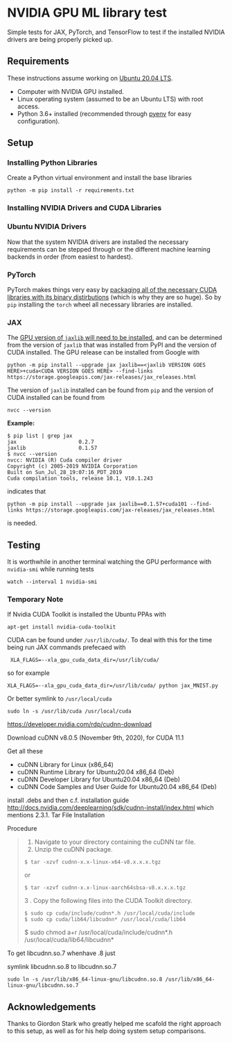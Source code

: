 # NVIDIA GPU ML library test

Simple tests for JAX, PyTorch, and TensorFlow to test if the installed NVIDIA drivers are being properly picked up.

## Requirements

These instructions assume working on [Ubuntu 20.04 LTS](https://releases.ubuntu.com/20.04/).

- Computer with NVIDIA GPU installed.
- Linux operating system (assumed to be an Ubuntu LTS) with root access.
- Python 3.6+ installed  (recommended through [pyenv](https://github.com/pyenv/pyenv) for easy configuration).

## Setup

### Installing Python Libraries

Create a Python virtual environment and install the base libraries

```
python -m pip install -r requirements.txt
```

### Installing NVIDIA Drivers and CUDA Libraries

### Ubuntu NVIDIA Drivers

Now that the system NVIDIA drivers are installed the necessary requirements can be stepped through or the different machine learning backends in order (from easiest to hardest).

### PyTorch

PyTorch makes things very easy by [packaging all of the necessary CUDA libraries with its binary distirbutions](https://discuss.pytorch.org/t/newbie-question-what-are-the-prerequisites-for-running-pytorch-with-gpu/698/3) (which is why they are so huge).
So by `pip` installing the `torch` wheel all necessary libraries are installed.


### JAX

The [GPU version of `jaxlib` will need to be installed](https://github.com/google/jax#pip-installation), and can be determined from the version of `jaxlib` that was installed from PyPI and the version of CUDA installed.
The GPU release can be installed from Google with

```
python -m pip install --upgrade jax jaxlib==<jaxlib VERSION GOES HERE>+cuda<CUDA VERSION GOES HERE> --find-links https://storage.googleapis.com/jax-releases/jax_releases.html
```

The version of `jaxlib` installed can be found from `pip` and the version of CUDA installed can be found from

```
nvcc --version
```

**Example:**

```
$ pip list | grep jax
jax                    0.2.7
jaxlib                 0.1.57
$ nvcc --version
nvcc: NVIDIA (R) Cuda compiler driver
Copyright (c) 2005-2019 NVIDIA Corporation
Built on Sun_Jul_28_19:07:16_PDT_2019
Cuda compilation tools, release 10.1, V10.1.243
```

indicates that 

```
python -m pip install --upgrade jax jaxlib==0.1.57+cuda101 --find-links https://storage.googleapis.com/jax-releases/jax_releases.html
```

is needed.

## Testing

It is worthwhile in another terminal watching the GPU performance with `nvidia-smi` while running tests

```
watch --interval 1 nvidia-smi
```

### Temporary Note

If Nvidia CUDA Toolkit is installed the Ubuntu PPAs with

```
apt-get install nvidia-cuda-toolkit
```

CUDA can be found under `/usr/lib/cuda/`.
To deal with this for the time being run JAX commands prefecaed with

```
 XLA_FLAGS=--xla_gpu_cuda_data_dir=/usr/lib/cuda/
```

so for example

```
XLA_FLAGS=--xla_gpu_cuda_data_dir=/usr/lib/cuda/ python jax_MNIST.py
```

Or better symlink to `/usr/local/cuda`

```
sudo ln -s /usr/lib/cuda /usr/local/cuda
```

https://developer.nvidia.com/rdp/cudnn-download

Download cuDNN v8.0.5 (November 9th, 2020), for CUDA 11.1

Get all these

- cuDNN Library for Linux (x86_64)
- cuDNN Runtime Library for Ubuntu20.04 x86_64 (Deb)
- cuDNN Developer Library for Ubuntu20.04 x86_64 (Deb)
- cuDNN Code Samples and User Guide for Ubuntu20.04 x86_64 (Deb)

install .debs and then c.f. installation guide http://docs.nvidia.com/deeplearning/sdk/cudnn-install/index.html which mentions 2.3.1. Tar File Installation

Procedure
> 1. Navigate to your <cudnnpath> directory containing the cuDNN tar file.
> 2. Unzip the cuDNN package.
> ```
> $ tar -xzvf cudnn-x.x-linux-x64-v8.x.x.x.tgz
> ```
> or
> 
> ```
> $ tar -xzvf cudnn-x.x-linux-aarch64sbsa-v8.x.x.x.tgz
> ```
> 3 . Copy the following files into the CUDA Toolkit directory.
> ```
> $ sudo cp cuda/include/cudnn*.h /usr/local/cuda/include
> $ sudo cp cuda/lib64/libcudnn* /usr/local/cuda/lib64
> ```
> 
> $ sudo chmod a+r /usr/local/cuda/include/cudnn*.h /usr/local/cuda/lib64/libcudnn*

To get libcudnn.so.7 whenhave .8 just

symlink libcudnn.so.8 to libcudnn.so.7
```
sudo ln -s /usr/lib/x86_64-linux-gnu/libcudnn.so.8 /usr/lib/x86_64-linux-gnu/libcudnn.so.7
```

## Acknowledgements

Thanks to Giordon Stark who greatly helped me scafold the right approach to this setup, as well as for his help doing system setup comparisons.
